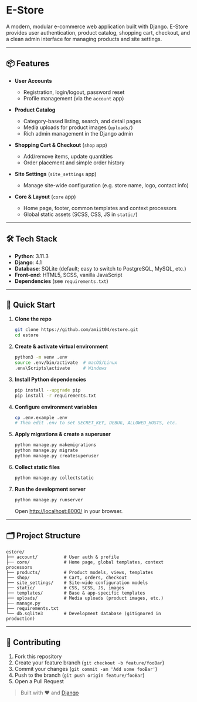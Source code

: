 # E-Store

A modern, modular e-commerce web application built with Django. E-Store provides user authentication, product catalog, shopping cart, checkout, and a clean admin interface for managing products and site settings.

---

## 📦 Features

- **User Accounts**  
  - Registration, login/logout, password reset  
  - Profile management (via the `account` app)

- **Product Catalog**  
  - Category-based listing, search, and detail pages  
  - Media uploads for product images (`uploads/`)  
  - Rich admin management in the Django admin

- **Shopping Cart & Checkout** (`shop` app)  
  - Add/remove items, update quantities  
  - Order placement and simple order history  

- **Site Settings** (`site_settings` app)  
  - Manage site-wide configuration (e.g. store name, logo, contact info)

- **Core & Layout** (`core` app)  
  - Home page, footer, common templates and context processors  
  - Global static assets (SCSS, CSS, JS in `static/`)

---

## 🛠️ Tech Stack

- **Python**: 3.11.3  
- **Django**: 4.1  
- **Database**: SQLite (default; easy to switch to PostgreSQL, MySQL, etc.)  
- **Front-end**: HTML5, SCSS, vanilla JavaScript  
- **Dependencies** (see `requirements.txt`)
---

## 🚀 Quick Start

1. **Clone the repo**  
    ```bash
    git clone https://github.com/amiit04/estore.git
    cd estore
    ```

2. **Create & activate virtual environment**

   ```bash
   python3 -m venv .env
   source .env/bin/activate  # macOS/Linux
   .env\Scripts\activate     # Windows
   ```

3. **Install Python dependencies**

   ```bash
   pip install --upgrade pip
   pip install -r requirements.txt
   ```

4. **Configure environment variables**

   ```bash
   cp .env.example .env
   # Then edit .env to set SECRET_KEY, DEBUG, ALLOWED_HOSTS, etc.
   ```

5. **Apply migrations & create a superuser**

   ```bash
   python manage.py makemigrations
   python manage.py migrate
   python manage.py createsuperuser
   ```

6. **Collect static files**

   ```bash
   python manage.py collectstatic
   ```

7. **Run the development server**

   ```bash
   python manage.py runserver
   ```

   Open [http://localhost:8000/](http://localhost:8000/) in your browser.

---

## 🗂️ Project Structure

```
estore/
├── account/          # User auth & profile
├── core/             # Home page, global templates, context processors
├── products/         # Product models, views, templates
├── shop/             # Cart, orders, checkout
├── site_settings/    # Site-wide configuration models
├── static/           # CSS, SCSS, JS, images
├── templates/        # Base & app-specific templates
├── uploads/          # Media uploads (product images, etc.)
├── manage.py
├── requirements.txt
└── db.sqlite3        # Development database (gitignored in production)
```

---

## 🤝 Contributing

1. Fork this repository
2. Create your feature branch (`git checkout -b feature/fooBar`)
3. Commit your changes (`git commit -am 'Add some fooBar'`)
4. Push to the branch (`git push origin feature/fooBar`)
5. Open a Pull Request

> Built with ❤️ and [Django](https://www.djangoproject.com/)